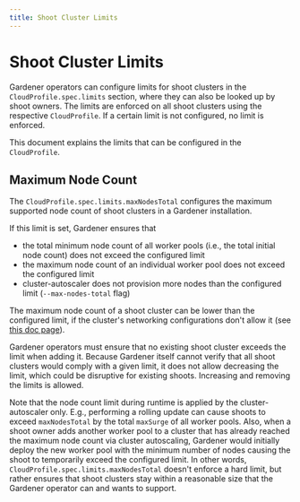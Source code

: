 ```yaml
---
title: Shoot Cluster Limits
---
```


# Shoot Cluster Limits

Gardener operators can configure limits for shoot clusters in the `CloudProfile.spec.limits` section, where they can also be looked up by shoot owners.
The limits are enforced on all shoot clusters using the respective `CloudProfile`.
If a certain limit is not configured, no limit is enforced.

This document explains the limits that can be configured in the `CloudProfile`.

## Maximum Node Count

The `CloudProfile.spec.limits.maxNodesTotal` configures the maximum supported node count of shoot clusters in a Gardener installation.

If this limit is set, Gardener ensures that

- the total minimum node count of all worker pools (i.e., the total initial node count) does not exceed the configured limit
- the maximum node count of an individual worker pool does not exceed the configured limit
- cluster-autoscaler does not provision more nodes than the configured limit (`--max-nodes-total` flag)

The maximum node count of a shoot cluster can be lower than the configured limit, if the cluster's networking configurations don't allow it (see [this doc page](../networking/shoot_networking.md)).

Gardener operators must ensure that no existing shoot cluster exceeds the limit when adding it.
Because Gardener itself cannot verify that all shoot clusters would comply with a given limit, it does not allow decreasing the limit, which could be disruptive for existing shoots.
Increasing and removing the limits is allowed.

Note that the node count limit during runtime is applied by the cluster-autoscaler only.
E.g., performing a rolling update can cause shoots to exceed `maxNodesTotal` by the total `maxSurge` of all worker pools.
Also, when a shoot owner adds another worker pool to a cluster that has already reached the maximum node count via cluster autoscaling, Gardener would initially deploy the new worker pool with the minimum number of nodes causing the shoot to temporarily exceed the configured limit.
In other words, `CloudProfile.spec.limits.maxNodesTotal` doesn't enforce a hard limit, but rather ensures that shoot clusters stay within a reasonable size that the Gardener operator can and wants to support.
